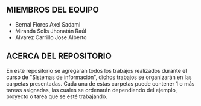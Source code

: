 ## MIEMBROS DEL EQUIPO
- Bernal Flores Axel Sadami
- Miranda Solís Jhonatán Raúl
- Alvarez Carrillo Jose Alberto

## ACERCA DEL REPOSITORIO
En este repositorio se agregarán todos los trabajos realizados durante el curso de "Sistemas de información", dichos trabajos se organizarán en las carpetas
presentadas. Cada una de estas carpetas puede contener 1 o más tareas asignadas, las cuales se ordenarán dependiendo del ejemplo, proyecto o tarea que se esté
trabajando.
